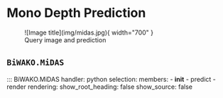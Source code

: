 # Mono Depth Prediction

<figure markdown>
  ![Image title](img/midas.jpg){ width="700" }
  <figcaption>Query image and prediction</figcaption>
</figure>

## `BiWAKO.MiDAS`

::: BiWAKO.MiDAS
    handler: python
    selection:
        members:
            - __init__
            - predict
            - render
    rendering:
        show_root_heading: false
        show_source: false
